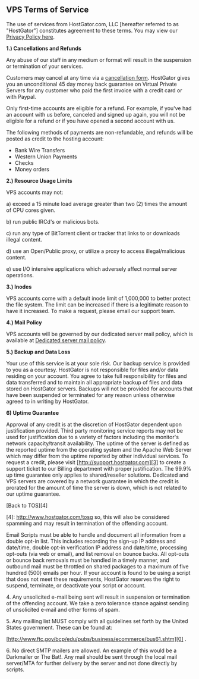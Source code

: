 ## VPS Terms of Service

The use of services from HostGator.com, LLC \[hereafter referred to as "HostGator"\] constitutes agreement to these terms. You may view our [Privacy Policy here][0].

**1.) Cancellations and Refunds**
  
Any abuse of our staff in any medium or format will result in the suspension or termination of your services.

Customers may cancel at any time via a [cancellation form][1]. HostGator gives you an unconditional 45 day money back guarantee on Virtual Private Servers for any customer who paid the first invoice with a credit card or with Paypal.

Only first-time accounts are eligible for a refund. For example, if you've had an account with us before, canceled and signed up again, you will not be eligible for a refund or if you have opened a second account with us.

The following methods of payments are non-refundable, and refunds will be posted as credit to the hosting account:

* Bank Wire Transfers
* Western Union Payments
* Checks
* Money orders

**2.) Resource Usage Limits**
  
VPS accounts may not:
  
a) exceed a 15 minute load average greater than two (2) times the amount of CPU cores given.
  
b) run public IRCd's or malicious bots.
  
c) run any type of BitTorrent client or tracker that links to or downloads illegal content.
  
d) use an Open/Public proxy, or utilize a proxy to access illegal/malicious content.
  
e) use I/O intensive applications which adversely affect normal server operations.
  

**3.) Inodes**
  
VPS accounts come with a default inode limit of 1,000,000 to better protect the file system. The limit can be increased if there is a legitimate reason to have it increased. To make a request, please email our support team.

**4.) Mail Policy**
  
VPS accounts will be governed by our dedicated server mail policy, which is available at [Dedicated server mail policy][2].

**5.) Backup and Data Loss**
  
Your use of this service is at your sole risk. Our backup service is provided to you as a courtesy. HostGator is not responsible for files and/or data residing on your account. You agree to take full responsibility for files and data transferred and to maintain all appropriate backup of files and data stored on HostGator servers. Backups will not be provided for accounts that have been suspended or terminated for any reason unless otherwise agreed to in writing by HostGator.

**6) Uptime Guarantee**
  
Approval of any credit is at the discretion of HostGator dependent upon justification provided. Third party monitoring service reports may not be used for justification due to a variety of factors including the monitor's network capacity/transit availability. The uptime of the server is defined as the reported uptime from the operating system and the Apache Web Server which may differ from the uptime reported by other individual services. To request a credit, please visit [http://support.hostgator.com][3] to create a support ticket to our Billing department with proper justification. The 99.9% up time guarantee only applies to shared/reseller solutions. Dedicated and VPS servers are covered by a network guarantee in which the credit is prorated for the amount of time the server is down, which is not related to our uptime guarantee.
  
[Back to TOS][4]


[0]: ../privacy
[1]: https://secure.hostgator.com/cancel.php
[2]: http://www.hostgator.com/dedicated-mailpolicy.html
[3]: http://support.hostgator.com
[4]: http://www.hostgator.com/tosg so, this will also be considered spamming and may result in termination of the offending account.

Email Scripts must be able to handle and document all information from a double opt-in list. This includes recording the sign-up IP address and date/time, double opt-in verification IP address and date/time, processing opt-outs (via web or email), and list removal on bounce backs. All opt-outs or bounce back removals must be handled in a timely manner, and outbound mail must be throttled on shared packages to a maximum of five hundred (500) emails per hour. If your account is found to be using a script that does not meet these requirements, HostGator reserves the right to suspend, terminate, or deactivate your script or account.

4\. Any unsolicited e-mail being sent will result in suspension or termination of the offending account. We take a zero tolerance stance against sending of unsolicited e-mail and other forms of spam.

5\. Any mailling list MUST comply with all guidelines set forth by the United States government. These can be found at: 
  
[http://www.ftc.gov/bcp/edu/pubs/business/ecommerce/bus61.shtm][0] .

6\. No direct SMTP mailers are allowed. An example of this would be a Darkmailer or The Bat!. Any mail should be sent through the local mail server/MTA for further delivery by the server and not done directly by scripts.


[0]: http://www.ftc.gov/bcp/edu/pubs/business/ecommerce/bus61.shtm
